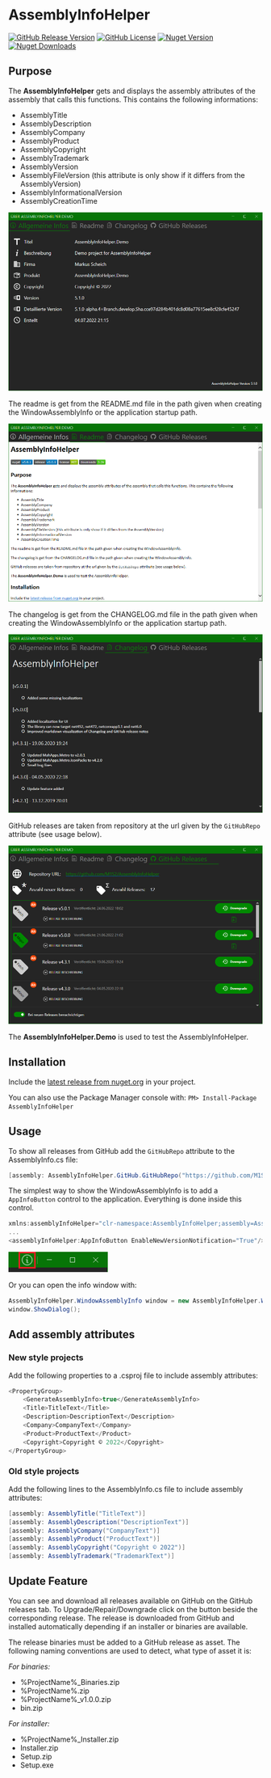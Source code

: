 # AssemblyInfoHelper

[![GitHub Release Version](https://img.shields.io/github/v/release/M1S2/AssemblyInfoHelper)](https://github.com/M1S2/AssemblyInfoHelper/releases/latest)
[![GitHub License](https://img.shields.io/github/license/M1S2/AssemblyInfoHelper)](https://github.com/M1S2/AssemblyInfoHelper/blob/master/LICENSE.md)
[![Nuget Version](https://img.shields.io/nuget/v/AssemblyInfoHelper.svg)](https://www.nuget.org/packages/AssemblyInfoHelper/)
[![Nuget Downloads](https://img.shields.io/nuget/dt/AssemblyInfoHelper)](https://www.nuget.org/packages/AssemblyInfoHelper/)

## Purpose

The **AssemblyInfoHelper** gets and displays the assembly attributes of the assembly that calls this functions.
This contains the following informations:
- AssemblyTitle
- AssemblyDescription
- AssemblyCompany
- AssemblyProduct
- AssemblyCopyright
- AssemblyTrademark
- AssemblyVersion
- AssemblyFileVersion (this attribute is only show if it differs from the AssemblyVersion)
- AssemblyInformationalVersion
- AssemblyCreationTime

![General Infos](https://github.com/M1S2/AssemblyInfoHelper/raw/master/Screenshots/AssemblyInfoWindow_GeneralInfos.PNG)

The readme is get from the README.md file in the path given when creating the WindowAssemblyInfo or the application startup path.

![Readme](https://github.com/M1S2/AssemblyInfoHelper/raw/master/Screenshots/AssemblyInfoWindow_Readme.PNG)

The changelog is get from the CHANGELOG.md file in the path given when creating the WindowAssemblyInfo or the application startup path.

![Changelog](https://github.com/M1S2/AssemblyInfoHelper/raw/master/Screenshots/AssemblyInfoWindow_Changelog.PNG)

GitHub releases are taken from repository at the url given by the `GitHubRepo` attribute (see usage below). 

![GitHub Releases](https://github.com/M1S2/AssemblyInfoHelper/raw/master/Screenshots/AssemblyInfoWindow_GitHubReleases.PNG)

The **AssemblyInfoHelper.Demo** is used to test the AssemblyInfoHelper.

## Installation

Include the [latest release from nuget.org](https://www.nuget.org/packages/AssemblyInfoHelper/) in your project.

You can also use the Package Manager console with: `PM> Install-Package AssemblyInfoHelper`

## Usage

To show all releases from GitHub add the `GitHubRepo` attribute to the AssemblyInfo.cs file: 

```csharp
[assembly: AssemblyInfoHelper.GitHub.GitHubRepo("https://github.com/M1S2/AssemblyInfoHelper")]
```


The simplest way to show the WindowAssemblyInfo is to add a `AppInfoButton` control to the application. Everything is done inside this control.

```csharp
xmlns:assemblyInfoHelper="clr-namespace:AssemblyInfoHelper;assembly=AssemblyInfoHelper"
...
<assemblyInfoHelper:AppInfoButton EnableNewVersionNotification="True"/>
```

![AppInfoButton](https://github.com/M1S2/AssemblyInfoHelper/raw/master/Screenshots/AppInfoButton.PNG)

Or you can open the info window with: 

```csharp
AssemblyInfoHelper.WindowAssemblyInfo window = new AssemblyInfoHelper.WindowAssemblyInfo();
window.ShowDialog();
```

## Add assembly attributes

### New style projects
Add the following properties to a .csproj file to include assembly attributes:
```csharp
<PropertyGroup>
	<GenerateAssemblyInfo>true</GenerateAssemblyInfo>
	<Title>TitleText</Title>
	<Description>DescriptionText</Description>
	<Company>CompanyText</Company>
	<Product>ProductText</Product>
	<Copyright>Copyright © 2022</Copyright>
</PropertyGroup>
```

### Old style projects
Add the following lines to the AssemblyInfo.cs file to include assembly attributes:
```csharp
[assembly: AssemblyTitle("TitleText")]
[assembly: AssemblyDescription("DescriptionText")]
[assembly: AssemblyCompany("CompanyText")]
[assembly: AssemblyProduct("ProductText")]
[assembly: AssemblyCopyright("Copyright © 2022")]
[assembly: AssemblyTrademark("TrademarkText")]
```

## Update Feature

You can see and download all releases available on GitHub on the GitHub releases tab.
To Upgrade/Repair/Downgrade click on the button beside the corresponding release. The release is downloaded from GitHub and installed automatically depending if an installer or binaries are available.

The release binaries must be added to a GitHub release as asset. The following naming conventions are used to detect, what type of asset it is:

*For binaries:*
- %ProjectName%_Binaries.zip
- %ProjectName%.zip
- %ProjectName%_v1.0.0.zip
- bin.zip

*For installer:*
- %ProjectName%_Installer.zip
- Installer.zip
- Setup.zip
- Setup.exe